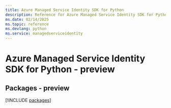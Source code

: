 ```yaml
---
title: Azure Managed Service Identity SDK for Python
description: Reference for Azure Managed Service Identity SDK for Python
ms.date: 02/14/2025
ms.topic: reference
ms.devlang: python
ms.service: managedserviceidentity
---
```

# Azure Managed Service Identity SDK for Python - preview
## Packages - preview
[!INCLUDE [packages](managed-service-identity-index.md)]